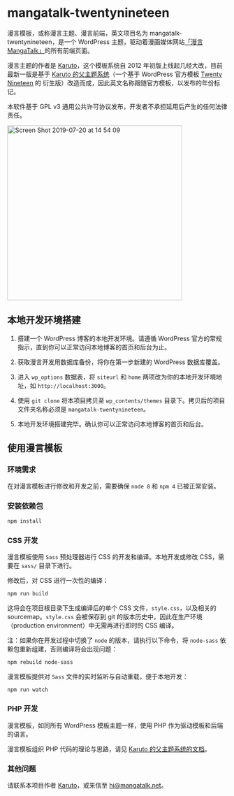 # mangatalk-twentynineteen


漫言模板，或称漫言主题、漫言前端，英文项目名为 mangatalk-twentynineteen，是一个 WordPress 主题，驱动着漫画媒体网站[「漫言 MangaTalk」](http://mangatalk.net)的所有前端页面。

漫言主题的作者是 [Karuto](httsp://github.com/karuto)，这个模板系统自 2012 年初版上线起几经大改，目前最新一版是基于 [Karuto 的父主题系统](https://github.com/karuto/karuto-starter-theme)（一个基于 WordPress 官方模板 [Twenty Nineteen](https://wordpress.com/theme/twentynineteen) 的 衍生版）改造而成，因此英文名称跟随官方模板，以发布的年份标记。

本软件基于 GPL v3 通用公共许可协议发布，开发者不承担延用后产生的任何法律责任。


<img width="400" alt="Screen Shot 2019-07-20 at 14 54 09" src="https://user-images.githubusercontent.com/1095291/61584548-7140d480-aafe-11e9-9cc3-d8458b3624ad.png">

## 本地开发环境搭建

1. 搭建一个 WordPress 博客的本地开发环境。请遵循 WordPress 官方的常规指示，直到你可以正常访问本地博客的首页和后台为止。

2. 获取漫言开发用数据库备份，将你在第一步新建的 WordPress 数据库覆盖。

3. 进入 `wp_options` 数据表，将 `siteurl` 和 `home` 两项改为你的本地开发环境地址，如 `http://localhost:3000`。

4. 使用 `git clone` 将本项目拷贝至 `wp_contents/themes` 目录下。拷贝后的项目文件夹名称必须是 `mangatalk-twentynineteen`。

5. 本地开发环境搭建完毕。确认你可以正常访问本地博客的首页和后台。

## 使用漫言模板

### 环境需求

在对漫言模板进行修改和开发之前，需要确保 `node 8` 和 `npm 4` 已被正常安装。

### 安装依赖包

```bash
npm install
```

### CSS 开发

漫言模板使用 `Sass` 预处理器进行 CSS 的开发和编译。本地开发或修改 CSS，需要在 `sass/` 目录下进行。

修改后，对 CSS 进行一次性的编译：
```bash
npm run build
```

这将会在项目根目录下生成编译后的单个 CSS 文件，`style.css`，以及相关的 sourcemap。`style.css` 会被保存到 git 的版本历史中，因此在生产环境（production environment）中无需再进行即时的 CSS 编译。

注：如果你在开发过程中切换了 `node` 的版本，请执行以下命令，将 `node-sass` 依赖包重新组建，否则编译将会出现问题：
```bash
npm rebuild node-sass
```

漫言模板提供对 `Sass` 文件的实时监听与自动重载，便于本地开发：
```bash
npm run watch
```

### PHP 开发

漫言模板，如同所有 WordPress 模板主题一样，使用 PHP 作为驱动模板和后端的语言。

漫言模板组织 PHP 代码的理论与思路，请见 [Karuto 的父主题系统的文档](https://github.com/karuto/karuto-starter-theme/blob/master/README.md)。

### 其他问题

请联系本项目作者 [Karuto](httsp://github.com/karuto)，或来信至 hi@mangatalk.net。
